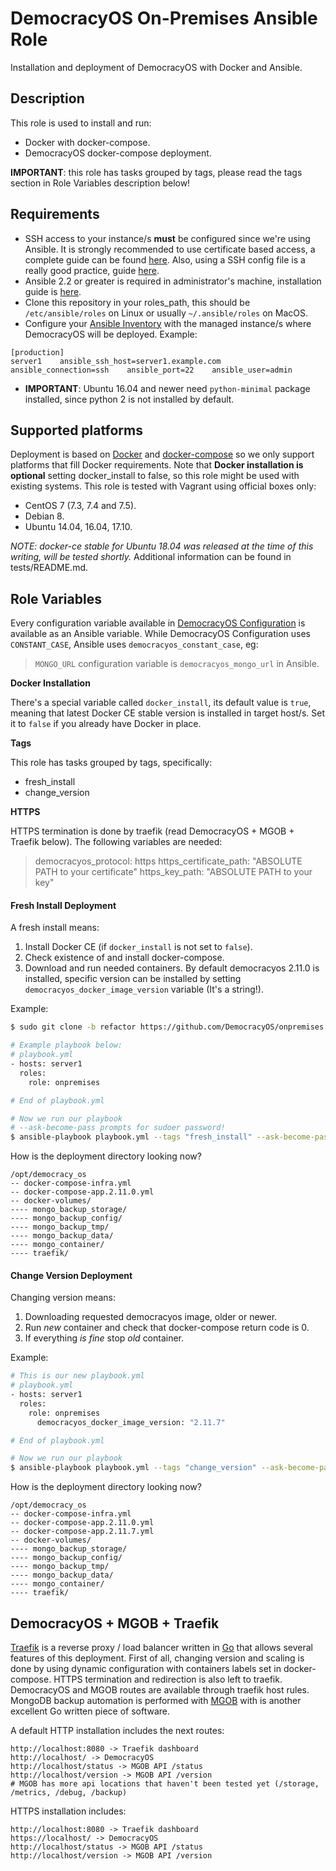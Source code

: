 # DemocracyOS On-Premises Ansible Role
Installation and deployment of DemocracyOS with Docker and Ansible.

## Description
This role is used to install and run:

* Docker with docker-compose.
* DemocracyOS docker-compose deployment.

**IMPORTANT**: this role has tasks grouped by tags, please read the tags section in Role Variables description below!

## Requirements
* SSH access to your instance/s **must** be configured since we're using Ansible. It is strongly recommended to use certificate based access, a complete guide can be found [here](https://wiki.archlinux.org/index.php/SSH_keys). Also, using a SSH config file is a really good practice, guide [here](https://www.digitalocean.com/community/tutorials/how-to-configure-custom-connection-options-for-your-ssh-client).
* Ansible 2.2 or greater is required in administrator's machine, installation guide is [here](https://docs.ansible.com/ansible/latest/installation_guide/intro_installation.html).
* Clone this repository in your roles\_path, this should be `/etc/ansible/roles` on Linux or usually `~/.ansible/roles` on MacOS.
* Configure your [Ansible Inventory](https://docs.ansible.com/ansible/2.3/intro_inventory.html) with the managed instance/s where DemocracyOS will be deployed. Example:

```
[production]
server1    ansible_ssh_host=server1.example.com    ansible_connection=ssh    ansible_port=22    ansible_user=admin
```
* **IMPORTANT**: Ubuntu 16.04 and newer need `python-minimal` package installed, since python 2 is not installed by default.

## Supported platforms
Deployment is based on [Docker](https://www.docker.com/) and [docker-compose](https://docs.docker.com/compose/) so we only support platforms that fill Docker requirements. Note that **Docker installation is optional** setting docker\_install to false, so this role might be used with existing systems. This role is tested with Vagrant using official boxes only:

* CentOS 7 (7.3, 7.4 and 7.5).
* Debian 8.
* Ubuntu 14.04, 16.04, 17.10.

_NOTE: docker-ce stable for Ubuntu 18.04 was released at the time of this writing, will be tested shortly._
Additional information can be found in tests/README.md.

## Role Variables
Every configuration variable available in [DemocracyOS Configuration](http://docs.democracyos.org/configuration.html) is available as an Ansible variable. While DemocracyOS Configuration uses `CONSTANT_CASE`, Ansible uses `democracyos_constant_case`, eg:
> `MONGO_URL` configuration variable is `democracyos_mongo_url` in Ansible.

**Docker Installation**

There's a special variable called `docker_install`, its default value is `true`, meaning that latest Docker CE stable version is installed in target host/s. Set it to `false` if you already have Docker in place.

**Tags**

This role has tasks grouped by tags, specifically:

* fresh\_install
* change\_version

**HTTPS**

HTTPS termination is done by traefik (read DemocracyOS + MGOB + Traefik below). The following variables are needed:
> democracyos\_protocol: https
> https\_certificate\_path: "ABSOLUTE PATH to your certificate"
> https\_key\_path: "ABSOLUTE PATH to your key"


#### Fresh Install Deployment
A fresh install means:

1. Install Docker CE (if `docker_install` is not set to `false`).
2. Check existence of and install docker-compose.
3. Download and run needed containers. By default democracyos 2.11.0 is installed, specific version can be installed by setting `democracyos_docker_image_version` variable (It's a string!).

Example:

```bash
$ sudo git clone -b refactor https://github.com/DemocracyOS/onpremises /etc/ansible/roles/onpremises

# Example playbook below:
# playbook.yml
- hosts: server1
  roles:
    role: onpremises

# End of playbook.yml

# Now we run our playbook
# --ask-become-pass prompts for sudoer password!
$ ansible-playbook playbook.yml --tags "fresh_install" --ask-become-pass
```

How is the deployment directory looking now?

```
/opt/democracy_os
-- docker-compose-infra.yml
-- docker-compose-app.2.11.0.yml
-- docker-volumes/
---- mongo_backup_storage/
---- mongo_backup_config/
---- mongo_backup_tmp/
---- mongo_backup_data/
---- mongo_container/
---- traefik/
```

#### Change Version Deployment
Changing version means:

1. Downloading requested democracyos image, older or newer.
2. Run _new_ container and check that docker-compose return code is 0.
3. If everything _is fine_ stop _old_ container.

Example:

```bash
# This is our new playbook.yml
# playbook.yml
- hosts: server1
  roles:
    role: onpremises
      democracyos_docker_image_version: "2.11.7"

# End of playbook.yml

# Now we run our playbook
$ ansible-playbook playbook.yml --tags "change_version" --ask-become-pass
```

How is the deployment directory looking now?

```
/opt/democracy_os
-- docker-compose-infra.yml
-- docker-compose-app.2.11.0.yml
-- docker-compose-app.2.11.7.yml
-- docker-volumes/
---- mongo_backup_storage/
---- mongo_backup_config/
---- mongo_backup_tmp/
---- mongo_backup_data/
---- mongo_container/
---- traefik/
```

## DemocracyOS + MGOB + Traefik

[Traefik](https://traefik.io/) is a reverse proxy / load balancer written in [Go](https://golang.org/) that allows several features of this deployment. First of all, changing version and scaling is done by using dynamic configuration with containers labels set in docker-compose. HTTPS termination and redirection is also left to traefik. DemocracyOS and MGOB routes are available through traefik host rules.
MongoDB backup automation is performed with [MGOB](https://github.com/stefanprodan/mgob) with is another excellent Go written piece of software.

A default HTTP installation includes the next routes:

```
http://localhost:8080 -> Traefik dashboard
http://localhost/ -> DemocracyOS
http://localhost/status -> MGOB API /status
http://localhost/version -> MGOB API /version
# MGOB has more api locations that haven't been tested yet (/storage, /metrics, /debug, /backup)
```

HTTPS installation includes:

```
http://localhost:8080 -> Traefik dashboard
https://localhost/ -> DemocracyOS
http://localhost/status -> MGOB API /status
http://localhost/version -> MGOB API /version
```
